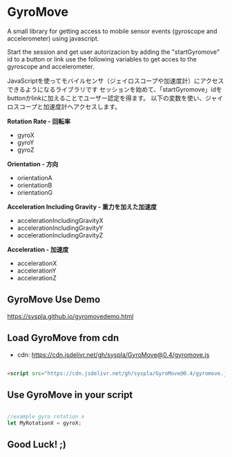 # GyroMove


A small library for  getting access to mobile sensor events (gyroscope and accelerometer) using javascript.

Start the session and get user autorizacion by adding the "startGyromove" id to a button or link
use the following variables to get acces to the gyroscope and accelerometer.

JavaScriptを使ってモバイルセンサ（ジェイロスコープや加速度計）にアクセスできるようになるライブラリです
セッションを始めて、「startGyromove」idをbuttonかlinkに加えることでユーザー認定を得ます。
以下の変数を使い、ジャイロスコープと加速度計へアクセスします。



**Rotation Rate -  回転率**


- gyroX
- gyroY
- gyroZ



**Orientation - 方向**


- orientationA
- orientationB
- orientationG



**Acceleration Including Gravity - 重力を加えた加速度**


- accelerationIncludingGravityX
- accelerationIncludingGravityY
- accelerationIncludingGravityZ



**Acceleration - 加速度**


- accelerationX
- accelerationY
- accelerationZ



## GyroMove Use Demo


https://syspla.github.io/gyromovedemo.html



## Load GyroMove from cdn


- cdn: https://cdn.jsdelivr.net/gh/syspla/GyroMove@0.4/gyromove.js



```html

<script src="https://cdn.jsdelivr.net/gh/syspla/GyroMove@0.4/gyromove.js" charset="utf-8"></script>


```



## Use GyroMove in your script


```javascript

//example gyro rotation x
let MyRotationX = gyroX;

```




## Good Luck! ;)




